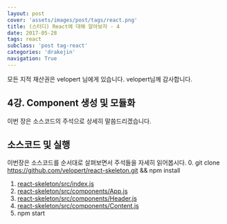 ```yaml
---
layout: post
cover: 'assets/images/post/tags/react.png'
title: (스터디) React에 대해 알아보자 - 4
date: 2017-05-28
tags: react
subclass: 'post tag-react'
categories: 'drakejin'
navigation: True
---
```

모든 지적 재산권은 velopert 님에게 있습니다. velopert님께 감사합니다. 

## 4강. Component 생성 및 모듈화 

이번 장은 소스코드의 주석으로 상세히 말씀드리겠습니다. 

## 소스코드 및 실행 
이번장은 소스코드를 순서대로 살펴보면서 주석들을 자세히 읽어봅시다. 
  0. git clone https://github.com/velopert/react-skeleton.git  && npm install 
  1. [react-skeleton/src/index.js](https://github.com/drake-jin/react-study/tree/master/ch04/react-skeleton/src/index.js)
  2. [react-skeleton/src/components/App.js](https://github.com/drake-jin/react-study/tree/master/ch04/react-skeleton/src/components/App.js)
  3. [react-skeleton/src/components/Header.js](https://github.com/drake-jin/react-study/tree/master/ch04/react-skeleton/src/components/Header.js)
  4. [react-skeleton/src/components/Content.js](https://github.com/drake-jin/react-study/tree/master/ch04/react-skeleton/src/components/Content.js)
  5. npm start



